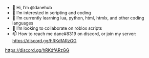 - 👋 Hi, I’m @danehub
- 👀 I’m interested in scripting and coding
- 🌱 I’m currently learning lua, python, html, htmlx, and other coding languages
- 💞️ I’m looking to collaborate on roblox scripts
- 📫 How to reach me dane#8319 on discord, or join my server: https://discord.gg/hRKdfARzGG

https://discord.gg/hRKdfARzGG
